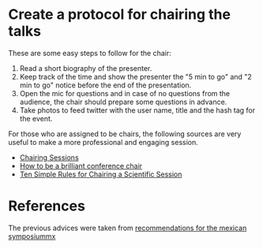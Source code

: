 




# Create a protocol for chairing the talks

These are some easy steps to follow for the chair:

1. Read a short biography of the presenter.
2. Keep track of the time and show the presenter the "5 min to go" and
"2 min to go" notice before the end of the presentation.
3. Open the mic for questions and in case of no questions from the audience,
the chair should prepare some questions in advance.
4. Take photos to feed twitter with the user name, title and the hash tag for
the event.

For those who are assigned to be chairs, the following sources are very useful
to make a more professional and engaging session.
*  [Chairing Sessions](https://www.nature.com/scitable/topicpage/chairing-sessions-13908566)
*  [How to be a brilliant conference chair](https://www.theguardian.com/higher-education-network/2015/dec/02/how-to-be-a-brilliant-conference-chair)
* [Ten Simple Rules for Chairing a Scientific Session](https://www.ncbi.nlm.nih.gov/pmc/articles/PMC2738972/)


# References

The previous advices were taken from [recommendations for the mexican symposiummx](https://raw.githubusercontent.com/mxochicale/symposiummx/master/2017/RECOMENDATIONS.md)
